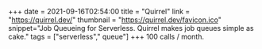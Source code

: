 +++
date = 2021-09-16T02:54:00
title = "Quirrel"
link = "https://quirrel.dev/"
thumbnail = "https://quirrel.dev/favicon.ico"
snippet="Job Queueing for Serverless. Quirrel makes job queues simple as cake."
tags = ["serverless"," queue"]
+++
100 calls / month.
